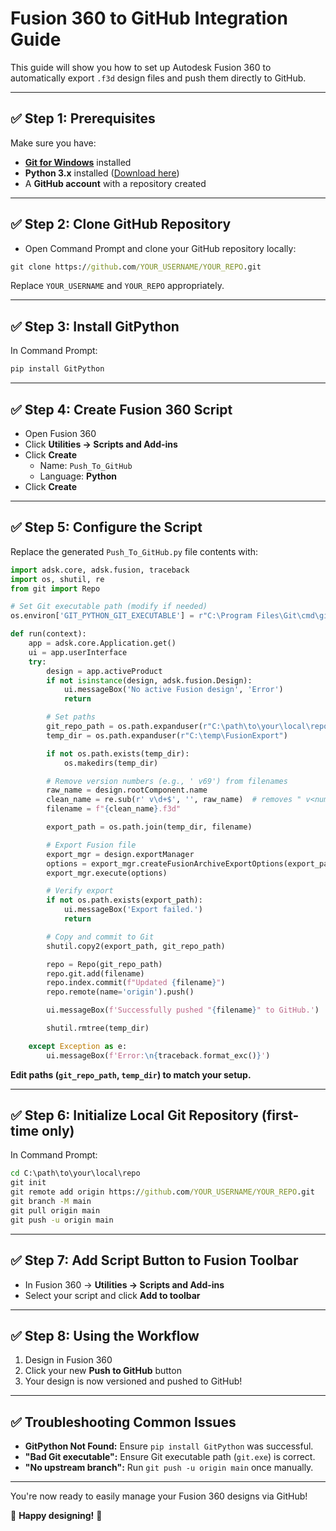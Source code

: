 # Fusion 360 to GitHub Integration Guide

This guide will show you how to set up Autodesk Fusion 360 to automatically export `.f3d` design files and push them directly to GitHub.

---

## ✅ Step 1: Prerequisites

Make sure you have:

- **[Git for Windows](https://git-scm.com/downloads)** installed
- **Python 3.x** installed ([Download here](https://www.python.org/downloads/))
- A **GitHub account** with a repository created

---

## ✅ Step 2: Clone GitHub Repository

- Open Command Prompt and clone your GitHub repository locally:

```cmd
git clone https://github.com/YOUR_USERNAME/YOUR_REPO.git
```

Replace `YOUR_USERNAME` and `YOUR_REPO` appropriately.

---

## ✅ Step 3: Install GitPython

In Command Prompt:

```cmd
pip install GitPython
```

---

## ✅ Step 4: Create Fusion 360 Script

- Open Fusion 360
- Click **Utilities → Scripts and Add-ins**
- Click **Create**
  - Name: `Push_To_GitHub`
  - Language: **Python**
- Click **Create**

---

## ✅ Step 5: Configure the Script

Replace the generated `Push_To_GitHub.py` file contents with:

```python
import adsk.core, adsk.fusion, traceback
import os, shutil, re
from git import Repo

# Set Git executable path (modify if needed)
os.environ['GIT_PYTHON_GIT_EXECUTABLE'] = r"C:\Program Files\Git\cmd\git.exe"

def run(context):
    app = adsk.core.Application.get()
    ui = app.userInterface
    try:
        design = app.activeProduct
        if not isinstance(design, adsk.fusion.Design):
            ui.messageBox('No active Fusion design', 'Error')
            return

        # Set paths
        git_repo_path = os.path.expanduser(r"C:\path\to\your\local\repo")
        temp_dir = os.path.expanduser(r"C:\temp\FusionExport")

        if not os.path.exists(temp_dir):
            os.makedirs(temp_dir)

        # Remove version numbers (e.g., ' v69') from filenames
        raw_name = design.rootComponent.name
        clean_name = re.sub(r' v\d+$', '', raw_name)  # removes " v<number>" from end
        filename = f"{clean_name}.f3d"

        export_path = os.path.join(temp_dir, filename)

        # Export Fusion file
        export_mgr = design.exportManager
        options = export_mgr.createFusionArchiveExportOptions(export_path)
        export_mgr.execute(options)

        # Verify export
        if not os.path.exists(export_path):
            ui.messageBox('Export failed.')
            return

        # Copy and commit to Git
        shutil.copy2(export_path, git_repo_path)

        repo = Repo(git_repo_path)
        repo.git.add(filename)
        repo.index.commit(f"Updated {filename}")
        repo.remote(name='origin').push()

        ui.messageBox(f'Successfully pushed "{filename}" to GitHub.')

        shutil.rmtree(temp_dir)

    except Exception as e:
        ui.messageBox(f'Error:\n{traceback.format_exc()}')
```

**Edit paths (`git_repo_path`, `temp_dir`) to match your setup.**

---

## ✅ Step 6: Initialize Local Git Repository (first-time only)

In Command Prompt:

```cmd
cd C:\path\to\your\local\repo
git init
git remote add origin https://github.com/YOUR_USERNAME/YOUR_REPO.git
git branch -M main
git pull origin main
git push -u origin main
```

---

## ✅ Step 7: Add Script Button to Fusion Toolbar

- In Fusion 360 → **Utilities → Scripts and Add-ins**
- Select your script and click **Add to toolbar**

---

## ✅ Step 8: Using the Workflow

1. Design in Fusion 360
2. Click your new **Push to GitHub** button
3. Your design is now versioned and pushed to GitHub!

---

## ✅ Troubleshooting Common Issues

- **GitPython Not Found:** Ensure `pip install GitPython` was successful.
- **"Bad Git executable":** Ensure Git executable path (`git.exe`) is correct.
- **"No upstream branch":** Run `git push -u origin main` once manually.

---

You're now ready to easily manage your Fusion 360 designs via GitHub!

🎉 **Happy designing!** 🎉
